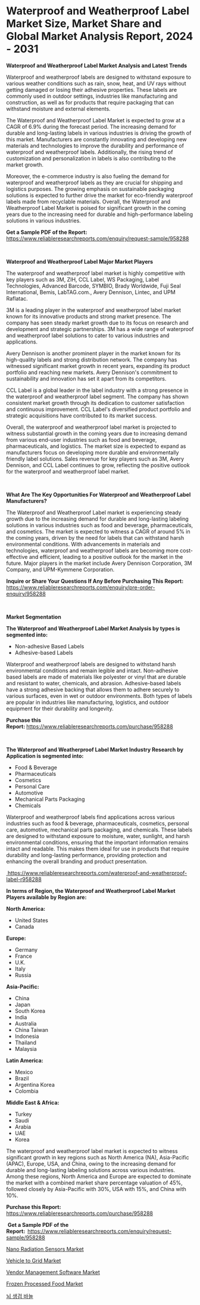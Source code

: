 <p><h1>Waterproof and Weatherproof Label Market Size, Market Share and Global Market Analysis Report, 2024 - 2031</h1></p><p><strong>Waterproof and Weatherproof Label Market Analysis and Latest Trends</strong></p>
<p><p>Waterproof and weatherproof labels are designed to withstand exposure to various weather conditions such as rain, snow, heat, and UV rays without getting damaged or losing their adhesive properties. These labels are commonly used in outdoor settings, industries like manufacturing and construction, as well as for products that require packaging that can withstand moisture and external elements.</p><p>The Waterproof and Weatherproof Label Market is expected to grow at a CAGR of 6.9% during the forecast period. The increasing demand for durable and long-lasting labels in various industries is driving the growth of this market. Manufacturers are constantly innovating and developing new materials and technologies to improve the durability and performance of waterproof and weatherproof labels. Additionally, the rising trend of customization and personalization in labels is also contributing to the market growth.</p><p>Moreover, the e-commerce industry is also fueling the demand for waterproof and weatherproof labels as they are crucial for shipping and logistics purposes. The growing emphasis on sustainable packaging solutions is expected to further drive the market for eco-friendly waterproof labels made from recyclable materials. Overall, the Waterproof and Weatherproof Label Market is poised for significant growth in the coming years due to the increasing need for durable and high-performance labeling solutions in various industries.</p></p>
<p><strong>Get a Sample PDF of the Report:&nbsp;</strong> <a href="https://www.reliableresearchreports.com/enquiry/request-sample/958288">https://www.reliableresearchreports.com/enquiry/request-sample/958288</a></p>
<p>&nbsp;</p>
<p><strong>Waterproof and Weatherproof Label Major Market Players</strong></p>
<p><p>The waterproof and weatherproof label market is highly competitive with key players such as 3M, ZIH, CCL Label, WS Packaging, Label Technologies, Advanced Barcode, SYMBIO, Brady Worldwide, Fuji Seal International, Bemis, LabTAG.com., Avery Dennison, Lintec, and UPM Raflatac.</p><p>3M is a leading player in the waterproof and weatherproof label market known for its innovative products and strong market presence. The company has seen steady market growth due to its focus on research and development and strategic partnerships. 3M has a wide range of waterproof and weatherproof label solutions to cater to various industries and applications.</p><p>Avery Dennison is another prominent player in the market known for its high-quality labels and strong distribution network. The company has witnessed significant market growth in recent years, expanding its product portfolio and reaching new markets. Avery Dennison's commitment to sustainability and innovation has set it apart from its competitors.</p><p>CCL Label is a global leader in the label industry with a strong presence in the waterproof and weatherproof label segment. The company has shown consistent market growth through its dedication to customer satisfaction and continuous improvement. CCL Label's diversified product portfolio and strategic acquisitions have contributed to its market success.</p><p>Overall, the waterproof and weatherproof label market is projected to witness substantial growth in the coming years due to increasing demand from various end-user industries such as food and beverage, pharmaceuticals, and logistics. The market size is expected to expand as manufacturers focus on developing more durable and environmentally friendly label solutions. Sales revenue for key players such as 3M, Avery Dennison, and CCL Label continues to grow, reflecting the positive outlook for the waterproof and weatherproof label market.</p></p>
<p>&nbsp;</p>
<p><strong>What Are The Key Opportunities For Waterproof and Weatherproof Label Manufacturers?</strong></p>
<p><p>The Waterproof and Weatherproof Label market is experiencing steady growth due to the increasing demand for durable and long-lasting labeling solutions in various industries such as food and beverage, pharmaceuticals, and cosmetics. The market is expected to witness a CAGR of around 5% in the coming years, driven by the need for labels that can withstand harsh environmental conditions. With advancements in materials and technologies, waterproof and weatherproof labels are becoming more cost-effective and efficient, leading to a positive outlook for the market in the future. Major players in the market include Avery Dennison Corporation, 3M Company, and UPM-Kymmene Corporation.</p></p>
<p><strong>Inquire or Share Your Questions If Any Before Purchasing This Report:</strong> <a href="https://www.reliableresearchreports.com/enquiry/pre-order-enquiry/958288">https://www.reliableresearchreports.com/enquiry/pre-order-enquiry/958288</a></p>
<p>&nbsp;</p>
<p><strong>Market Segmentation</strong></p>
<p><strong>The Waterproof and Weatherproof Label Market Analysis by types is segmented into:</strong></p>
<p><ul><li>Non-adhesive Based Labels</li><li>Adhesive-based Labels</li></ul></p>
<p><p>Waterproof and weatherproof labels are designed to withstand harsh environmental conditions and remain legible and intact. Non-adhesive based labels are made of materials like polyester or vinyl that are durable and resistant to water, chemicals, and abrasion. Adhesive-based labels have a strong adhesive backing that allows them to adhere securely to various surfaces, even in wet or outdoor environments. Both types of labels are popular in industries like manufacturing, logistics, and outdoor equipment for their durability and longevity.</p></p>
<p><strong>Purchase this Report:&nbsp;</strong><a href="https://www.reliableresearchreports.com/purchase/958288">https://www.reliableresearchreports.com/purchase/958288</a></p>
<p>&nbsp;</p>
<p><strong>The Waterproof and Weatherproof Label Market Industry Research by Application is segmented into:</strong></p>
<p><ul><li>Food & Beverage</li><li>Pharmaceuticals</li><li>Cosmetics</li><li>Personal Care</li><li>Automotive</li><li>Mechanical Parts Packaging</li><li>Chemicals</li></ul></p>
<p><p>Waterproof and weatherproof labels find applications across various industries such as food & beverage, pharmaceuticals, cosmetics, personal care, automotive, mechanical parts packaging, and chemicals. These labels are designed to withstand exposure to moisture, water, sunlight, and harsh environmental conditions, ensuring that the important information remains intact and readable. This makes them ideal for use in products that require durability and long-lasting performance, providing protection and enhancing the overall branding and product presentation.</p></p>
<p><a href="https://www.reliableresearchreports.com/waterproof-and-weatherproof-label-r958288">&nbsp;https://www.reliableresearchreports.com/waterproof-and-weatherproof-label-r958288</a></p>
<p><strong>In terms of Region, the Waterproof and Weatherproof Label Market Players available by Region are:</strong></p>
<p>
    <p> <strong> North America: </strong>
        <ul>
            <li>United States</li>
            <li>Canada</li>
        </ul>
        </p> 
    <p> <strong> Europe: </strong>
        <ul>
            <li>Germany</li>
            <li>France</li>
            <li>U.K.</li>
            <li>Italy</li>
            <li>Russia</li>
        </ul>
        </p> 
    <p> <strong> Asia-Pacific: </strong>
        <ul>
            <li>China</li>
            <li>Japan</li>
            <li>South Korea</li>
            <li>India</li>
            <li>Australia</li>
            <li>China Taiwan</li>
            <li>Indonesia</li>
            <li>Thailand</li>
            <li>Malaysia</li>
        </ul>
        </p> 
    <p> <strong> Latin America: </strong>
        <ul>
            <li>Mexico</li>
            <li>Brazil</li>
            <li>Argentina Korea</li>
            <li>Colombia</li>
        </ul>
        </p> 
    <p> <strong> Middle East & Africa: </strong>
        <ul>
            <li>Turkey</li>
            <li>Saudi</li>
            <li>Arabia</li>
            <li>UAE</li>
            <li>Korea</li>
        </ul>
    </p>
    </p>
<p><p>The waterproof and weatherproof label market is expected to witness significant growth in key regions such as North America (NA), Asia-Pacific (APAC), Europe, USA, and China, owing to the increasing demand for durable and long-lasting labeling solutions across various industries. Among these regions, North America and Europe are expected to dominate the market with a combined market share percentage valuation of 45%, followed closely by Asia-Pacific with 30%, USA with 15%, and China with 10%.</p></p>
<p><strong>Purchase this Report: </strong><a href="https://www.reliableresearchreports.com/purchase/958288">https://www.reliableresearchreports.com/purchase/958288</a></p>
<p>&nbsp;<strong>Get a Sample PDF of the Report:&nbsp;&nbsp;</strong><a href="https://www.reliableresearchreports.com/enquiry/request-sample/958288">https://www.reliableresearchreports.com/enquiry/request-sample/958288</a></p>
<p><strong></strong></p>
<p><p><a href="https://github.com/PeterParrish5/Market-Research-Report-List-6/blob/main/nano-radiation-sensors-market.md">Nano Radiation Sensors Market</a></p><p><a href="https://medium.com/@emily.sutherland4534/vehicle-to-grid-market-overview-regional-outlook-and-competitive-strategies-on-vehicle-to-grid-feaa1fb05d51">Vehicle to Grid Market</a></p><p><a href="https://medium.com/@emily.sutherland4534/global-vendor-management-software-industry-types-applications-market-players-regional-growth-31b6965c023b">Vendor Management Software Market</a></p><p><a href="https://issuu.com/reportprime-2/docs/frozen-processed-food-market-size-2_82e2bd35a8c276">Frozen Processed Food Market</a></p><p><a href="https://medium.com/@hossainvi014/%EC%84%B8%EA%B3%84%EC%A0%81%EC%9D%B8-%EB%87%8C-%EC%83%9D%EC%B2%B4%EA%B2%80%EC%82%AC-%EB%B0%94%EB%8A%98-%EC%82%B0%EC%97%85-%EC%9C%A0%ED%98%95-%EC%9D%91%EC%9A%A9-%EB%B6%84%EC%95%BC-%EC%8B%9C%EC%9E%A5-%EC%B0%B8%EA%B0%80%EC%9E%90-%EC%A7%80%EC%97%AD%EB%B3%84-%EC%84%B1%EC%9E%A5-%EB%B6%84%EC%84%9D-%EB%B0%8F-%EB%AF%B8%EB%9E%98-%EC%8B%9C%EB%82%98%EB%A6%AC%EC%98%A4-2024-2031-295f2b387ff0">뇌 생검 바늘</a></p></p>